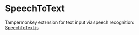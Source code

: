 # SpeechToText

Tampermonkey extension for text input via speech recognition: [SpeechToText.js](SpeechToText/SpeechToText.js)